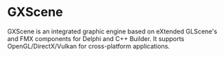 # GXScene
GXScene is an integrated graphic engine based on eXtended GLScene's and FMX components for Delphi and C++ Builder.
It supports OpenGL/DirectX/Vulkan for cross-platform applications.
